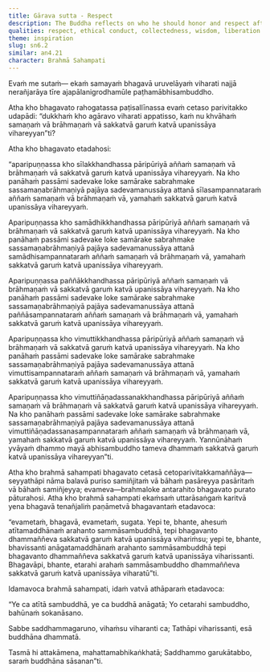 ```yaml
---
title: Gārava sutta - Respect
description: The Buddha reflects on who he should honor and respect after his full awakening. Brahmā Sahampati encourages him to honor and respect the Dhamma.
qualities: respect, ethical conduct, collectedness, wisdom, liberation
theme: inspiration
slug: sn6.2
similar: an4.21
character: Brahmā Sahampati
---
```


Evaṁ me sutaṁ— ekaṁ samayaṁ bhagavā uruvelāyaṁ viharati najjā nerañjarāya tīre ajapālanigrodhamūle paṭhamābhisambuddho.

Atha kho bhagavato rahogatassa paṭisallīnassa evaṁ cetaso parivitakko udapādi: “dukkhaṁ kho agāravo viharati appatisso, kaṁ nu khvāhaṁ samaṇaṁ vā brāhmaṇaṁ vā sakkatvā garuṁ katvā upanissāya vihareyyan”ti?

Atha kho bhagavato etadahosi:

“aparipuṇṇassa kho sīlakkhandhassa pāripūriyā aññaṁ samaṇaṁ vā brāhmaṇaṁ vā sakkatvā garuṁ katvā upanissāya vihareyyaṁ. Na kho panāhaṁ passāmi sadevake loke samārake sabrahmake sassamaṇabrāhmaṇiyā pajāya sadevamanussāya attanā sīlasampannataraṁ aññaṁ samaṇaṁ vā brāhmaṇaṁ vā, yamahaṁ sakkatvā garuṁ katvā upanissāya vihareyyaṁ.

Aparipuṇṇassa kho samādhikkhandhassa pāripūriyā aññaṁ samaṇaṁ vā brāhmaṇaṁ vā sakkatvā garuṁ katvā upanissāya vihareyyaṁ. Na kho panāhaṁ passāmi sadevake loke samārake sabrahmake sassamaṇabrāhmaṇiyā pajāya sadevamanussāya attanā samādhisampannataraṁ aññaṁ samaṇaṁ vā brāhmaṇaṁ vā, yamahaṁ sakkatvā garuṁ katvā upanissāya vihareyyaṁ.

Aparipuṇṇassa paññākkhandhassa pāripūriyā aññaṁ samaṇaṁ vā brāhmaṇaṁ vā sakkatvā garuṁ katvā upanissāya vihareyyaṁ. Na kho panāhaṁ passāmi sadevake loke samārake sabrahmake sassamaṇabrāhmaṇiyā pajāya sadevamanussāya attanā paññāsampannataraṁ aññaṁ samaṇaṁ vā brāhmaṇaṁ vā, yamahaṁ sakkatvā garuṁ katvā upanissāya vihareyyaṁ.

Aparipuṇṇassa kho vimuttikkhandhassa pāripūriyā aññaṁ samaṇaṁ vā brāhmaṇaṁ vā sakkatvā garuṁ katvā upanissāya vihareyyaṁ. Na kho panāhaṁ passāmi sadevake loke samārake sabrahmake sassamaṇabrāhmaṇiyā pajāya sadevamanussāya attanā vimuttisampannataraṁ aññaṁ samaṇaṁ vā brāhmaṇaṁ vā, yamahaṁ sakkatvā garuṁ katvā upanissāya vihareyyaṁ.

Aparipuṇṇassa kho vimuttiñāṇadassanakkhandhassa pāripūriyā aññaṁ samaṇaṁ vā brāhmaṇaṁ vā sakkatvā garuṁ katvā upanissāya vihareyyaṁ. Na kho panāhaṁ passāmi sadevake loke samārake sabrahmake sassamaṇabrāhmaṇiyā pajāya sadevamanussāya attanā vimuttiñāṇadassanasampannataraṁ aññaṁ samaṇaṁ vā brāhmaṇaṁ vā, yamahaṁ sakkatvā garuṁ katvā upanissāya vihareyyaṁ. Yannūnāhaṁ yvāyaṁ dhammo mayā abhisambuddho tameva dhammaṁ sakkatvā garuṁ katvā upanissāya vihareyyan”ti.

Atha kho brahmā sahampati bhagavato cetasā cetoparivitakkamaññāya—seyyathāpi nāma balavā puriso samiñjitaṁ vā bāhaṁ pasāreyya pasāritaṁ vā bāhaṁ samiñjeyya; evameva—brahmaloke antarahito bhagavato purato pāturahosi. Atha kho brahmā sahampati ekaṁsaṁ uttarāsaṅgaṁ karitvā yena bhagavā tenañjaliṁ paṇāmetvā bhagavantaṁ etadavoca:

“evametaṁ, bhagavā, evametaṁ, sugata. Yepi te, bhante, ahesuṁ atītamaddhānaṁ arahanto sammāsambuddhā, tepi bhagavanto dhammaññeva sakkatvā garuṁ katvā upanissāya vihariṁsu; yepi te, bhante, bhavissanti anāgatamaddhānaṁ arahanto sammāsambuddhā tepi bhagavanto dhammaññeva sakkatvā garuṁ katvā upanissāya viharissanti. Bhagavāpi, bhante, etarahi arahaṁ sammāsambuddho dhammaññeva sakkatvā garuṁ katvā upanissāya viharatū”ti.

Idamavoca brahmā sahampati, idaṁ vatvā athāparaṁ etadavoca:

“Ye ca atītā sambuddhā,
ye ca buddhā anāgatā;
Yo cetarahi sambuddho,
bahūnaṁ sokanāsano.

Sabbe saddhammagaruno,
vihaṁsu viharanti ca;
Tathāpi viharissanti,
esā buddhāna dhammatā.

Tasmā hi attakāmena,
mahattamabhikaṅkhatā;
Saddhammo garukātabbo,
saraṁ buddhāna sāsanan”ti.